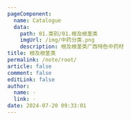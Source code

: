 ```yaml
---
pageComponent: 
  name: Catalogue
  data: 
    path: 01.类别/01.根及根茎类
    imgUrl: /img/中药分类.png
    description: 根及根茎类广西特色中药材
title: 根及根茎类
permalink: /note/root/
article: false
comment: false
editLink: false
author: 
  name: ·
  link: ·
date: 2024-07-20 09:33:01
---
```

